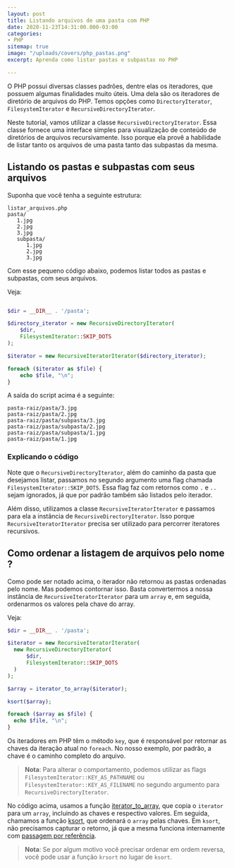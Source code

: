 ```yaml
---
layout: post
title: Listando arquivos de uma pasta com PHP
date: 2020-11-23T14:31:00.000-03:00
categories:
- PHP
sitemap: true
image: "/uploads/covers/php_pastas.png"
excerpt: Aprenda como listar pastas e subpastas no PHP

---
```

O PHP possui diversas classes padrões, dentre elas os iteradores, que possuem algumas finalidades muito úteis. Uma dela são os iteradores de diretório de arquivos do PHP. Temos opções como `DirectoryIterator`, `FilesystemIterator` e `RecursiveDirectoryIterator`.

Neste tutorial, vamos utilizar a classe `RecursiveDirectoryIterator`.  Essa classe fornece uma interface simples para visualização de conteúdo de diretórios de arquivos recursivamente. Isso porque ela provê a habilidade de listar tanto os arquivos de uma pasta tanto das subpastas da mesma.

## Listando os pastas e subpastas com seus arquivos

Suponha que você tenha a seguinte estrutura:

    listar_arquivos.php
    pasta/
       1.jpg
       2.jpg
       3.jpg
       subpasta/
          1.jpg
          2.jpg
          3.jpg

Com esse pequeno código abaixo, podemos listar todos as pastas e subpastas, com seus arquivos.

Veja:

```php

$dir = __DIR__ . '/pasta';

$directory_iterator = new RecursiveDirectoryIterator(
	$dir, 
    FilesystemIterator::SKIP_DOTS
);

$iterator = new RecursiveIteratorIterator($directory_iterator);

foreach ($iterator as $file) {
	echo $file, "\n";
}
```

A saída do script acima é a seguinte:

    pasta-raiz/pasta/3.jpg
    pasta-raiz/pasta/2.jpg
    pasta-raiz/pasta/subpasta/3.jpg
    pasta-raiz/pasta/subpasta/2.jpg
    pasta-raiz/pasta/subpasta/1.jpg
    pasta-raiz/pasta/1.jpg

### Explicando o código

Note que o `RecursiveDirectoryIterator`, além do caminho da pasta que desejamos listar, passamos no segundo argumento uma flag chamada `FilesystemIterator::SKIP_DOTS`. Essa flag faz com retornos como `.` e `..` sejam ignorados, já que por padrão também são listados pelo iterador.

Além disso, utilizamos a classe `RecursiveIteratorIterator` e passamos para ela a instância de `RecursiveDirectoryIterator`. Isso porque `RecursiveIteratorIterator` precisa ser utilizado para percorrer iteratores recursivos.

## Como ordenar a listagem de arquivos pelo nome ?

Como pode ser notado acima, o iterador não retornou as pastas ordenadas pelo nome. Mas podemos contornar isso. Basta convertermos a nossa instância de `RecursiveIteratorIterator` para um `array` e, em seguida, ordenarmos os valores pela chave do array.

Veja:

```php
$dir = __DIR__ . '/pasta';

$iterator = new RecursiveIteratorIterator(
  new RecursiveDirectoryIterator(
      $dir, 
      FilesystemIterator::SKIP_DOTS
  )
);

$array = iterator_to_array($iterator);

ksort($array);

foreach ($array as $file) {
  echo $file, "\n";
}
```

Os iteradores em PHP têm o método `key`, que é responsável por retornar as chaves da iteração atual no `foreach`. No nosso exemplo,  por padrão, a chave é o caminho completo do arquivo.

> **Nota**: Para alterar o comportamento, podemos utilizar as flags `FilesystemIterator::KEY_AS_PATHNAME` ou `FilesystemIterator::KEY_AS_FILENAME` no segundo argumento para `RecursiveDirectoryIterator`.

No código acima, usamos a função [iterator_to_array](https://www.php.net/manual/pt_BR/function.iterator-to-array), que copia o `iterator` para um `array`, incluindo as chaves e respectivo valores. Em seguida, chamamos a função [ksort](https://www.php.net/manual/pt_BR/function.ksort), que ordenará o `array` pelas chaves. Em `ksort`, não precisamos capturar o retorno, já que a mesma funciona internamente com [passagem por referência](https://www.php.net/manual/pt_BR/language.references.pass.php).

> **Nota**: Se por algum motivo você precisar ordenar em ordem reversa, você pode usar a função `krsort` no lugar de `ksort`.